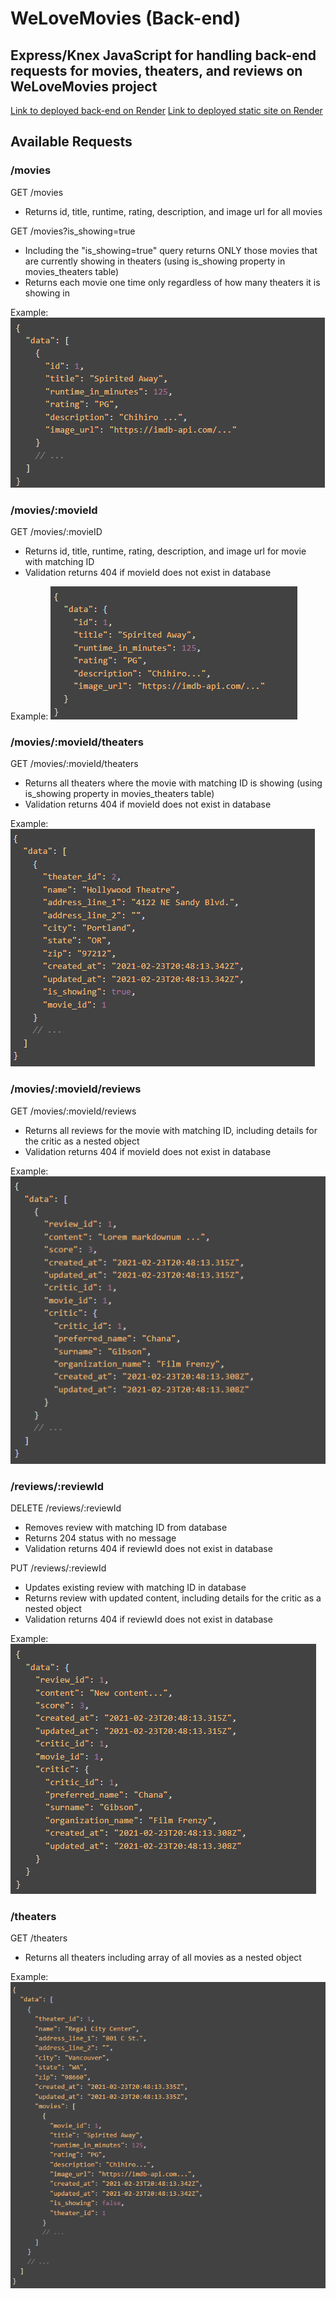 # WeLoveMovies (Back-end)
## Express/Knex JavaScript for handling back-end requests for movies, theaters, and reviews on WeLoveMovies project

[Link to deployed back-end on Render](https://welovemovies-ioz9.onrender.com/)
[Link to deployed static site on Render](https://welovemovies-t7m2.onrender.com/)

## Available Requests

### /movies

GET /movies
- Returns id, title, runtime, rating, description, and image url for all movies

GET /movies?is_showing=true
- Including the "is_showing=true" query returns ONLY those movies that are currently showing in theaters (using is_showing property in movies_theaters table)
- Returns each movie one time only regardless of how many theaters it is showing in

Example:
![Example array movie structure including id, title, runtime in minutes, rating, description, and image url](./images/movies.png)

### /movies/:movieId

GET /movies/:movieID
- Returns id, title, runtime, rating, description, and image url for movie with matching ID
- Validation returns 404 if movieId does not exist in database

Example:
![Example movie structure including id, title, runtime in minutes, rating, description, and image url](./images/singleMovie.png)

### /movies/:movieId/theaters

GET /movies/:movieId/theaters
- Returns all theaters where the movie with matching ID is showing (using is_showing property in movies_theaters table)
- Validation returns 404 if movieId does not exist in database

Example:
![Example array of theaters structure including id, name, address lines, city, state, zip, timestamps, is_showing, and movie id](./images/movieInTheaters.png)

### /movies/:movieId/reviews

GET /movies/:movieId/reviews
- Returns all reviews for the movie with matching ID, including details for the critic as a nested object
- Validation returns 404 if movieId does not exist in database

Example:
![Example array of reviews structure including id, content, score, timestamps, critic id, movie id and nested critic object](./images/movieReviews.png)

### /reviews/:reviewId

DELETE /reviews/:reviewId
- Removes review with matching ID from database
- Returns 204 status with no message
- Validation returns 404 if reviewId does not exist in database

PUT /reviews/:reviewId
- Updates existing review with matching ID in database
- Returns review with updated content, including details for the critic as a nested object 
- Validation returns 404 if reviewId does not exist in database

Example:
![Example review structure including id, content, score, timestamps, critic id, movie id and nested critic object](./images/updateReview.png)

### /theaters

GET /theaters
- Returns all theaters including array of all movies as a nested object

Example:
![Example array of theaters structure including id, name, address lines, city, state, zip, timestamps, and nested movies array](./images/theaters.png)